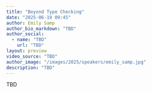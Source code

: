 ```yaml
---
title: "Beyond Type Checking"
date: "2025-06-19 09:45"
author: Emily Samp
author_bio_markdown: "TBD"
author_social:
  - name: "TBD"
    url: "TBD"
layout: preview
video_source: "TBD"
author_image: "/images/2025/speakers/emily_samp.jpg"
description: "TBD"
---
```


TBD